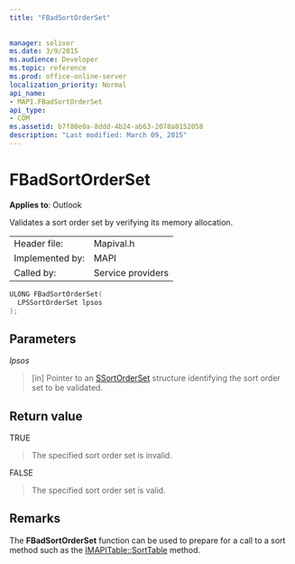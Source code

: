 ```yaml
---
title: "FBadSortOrderSet"
 
 
manager: soliver
ms.date: 3/9/2015
ms.audience: Developer
ms.topic: reference
ms.prod: office-online-server
localization_priority: Normal
api_name:
- MAPI.FBadSortOrderSet
api_type:
- COM
ms.assetid: b7f80e0a-8ddd-4b24-ab63-2078a8152058
description: "Last modified: March 09, 2015"
---
```


# FBadSortOrderSet

  
  
**Applies to**: Outlook 
  
Validates a sort order set by verifying its memory allocation. 
  
|||
|:-----|:-----|
|Header file:  <br/> |Mapival.h  <br/> |
|Implemented by:  <br/> |MAPI  <br/> |
|Called by:  <br/> |Service providers  <br/> |
   
```cpp
ULONG FBadSortOrderSet(
  LPSSortOrderSet lpsos
);
```

## Parameters

 _lpsos_
  
> [in] Pointer to an [SSortOrderSet](ssortorderset.md) structure identifying the sort order set to be validated. 
    
## Return value

TRUE 
  
> The specified sort order set is invalid. 
    
FALSE 
  
> The specified sort order set is valid.
    
## Remarks

The **FBadSortOrderSet** function can be used to prepare for a call to a sort method such as the [IMAPITable::SortTable](imapitable-sorttable.md) method. 
  


